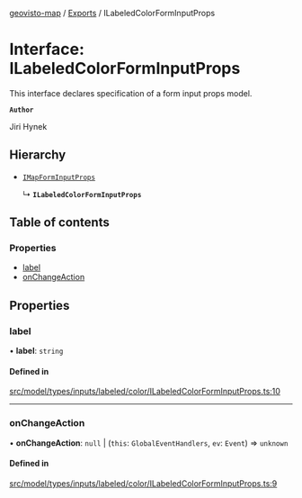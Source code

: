[geovisto-map](../README.md) / [Exports](../modules.md) / ILabeledColorFormInputProps

# Interface: ILabeledColorFormInputProps

This interface declares specification of a form input props model.

**`Author`**

Jiri Hynek

## Hierarchy

- [`IMapFormInputProps`](IMapFormInputProps.md)

  ↳ **`ILabeledColorFormInputProps`**

## Table of contents

### Properties

- [label](ILabeledColorFormInputProps.md#label)
- [onChangeAction](ILabeledColorFormInputProps.md#onchangeaction)

## Properties

### label

• **label**: `string`

#### Defined in

[src/model/types/inputs/labeled/color/ILabeledColorFormInputProps.ts:10](https://github.com/geovisto/geovisto-map/blob/e22d774889dbc28cc1ec62933ecf6bab6690f172/src/model/types/inputs/labeled/color/ILabeledColorFormInputProps.ts#L10)

___

### onChangeAction

• **onChangeAction**: ``null`` \| (`this`: `GlobalEventHandlers`, `ev`: `Event`) => `unknown`

#### Defined in

[src/model/types/inputs/labeled/color/ILabeledColorFormInputProps.ts:9](https://github.com/geovisto/geovisto-map/blob/e22d774889dbc28cc1ec62933ecf6bab6690f172/src/model/types/inputs/labeled/color/ILabeledColorFormInputProps.ts#L9)
